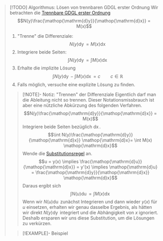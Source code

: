 > [!TODO] Algorithmus: Lösen von trennbaren GDGL erster Ordnung
> Wir betrachten die [Trennbare GDGL erster Ordnung](Trennbare%20GDGL%20erster%20Ordnung.md)
> $$N(y)\frac{\mathop{\mathrm{d}y}}{\mathop{\mathrm{d}x}} = M(x)$$
> 1. "Trenne" die Differenziale:
> $$N(y)\mathop{\mathrm{d}y}= M(x)\mathop{\mathrm{d}x}$$
> 2. Integriere beide Seiten:
> $$\int N(y)\mathop{\mathrm{d}y} = \int M(x)\mathop{\mathrm{d}x}$$
> 3. Erhalte die implizite Lösung
> $$\int N(y)\mathop{\mathrm{d}y} - \int M(x)\mathop{\mathrm{d}x} = c \qquad c\in\mathbb{R}$$
> 4. Falls möglich, versuche eine explizite Lösung zu finden.
> 
> > [!NOTE]- Notiz: "Trennen" der Differenziale
> > Eigentlich darf man die Ableitung nicht so trennen. Dieser Notationsmissbrauch ist aber eine nützliche Abkürzung des folgenden Verfahren.
> > $$N(y)\frac{\mathop{\mathrm{d}y}}{\mathop{\mathrm{d}x}} = M(x)$$
> > Integriere beide Seiten bezüglich $\mathop{\mathrm{d}x}$.
> > $$\int N(y)\frac{\mathop{\mathrm{d}y}}{\mathop{\mathrm{d}x}} \mathop{\mathrm{d}x}= \int M(x) \mathop{\mathrm{d}x}$$
> > Wende die [Substitutionsregel](../../../Integration/Unbestimmte%20Integrale/Integrationsregeln.md) an.
> > $$u = y(x) \implies \frac{\mathop{\mathrm{d}u}}{\mathop{\mathrm{d}x}} = y'(x) \implies \mathop{\mathrm{d}u} = \frac{\mathop{\mathrm{d}y}}{\mathop{\mathrm{d}x}} \mathop{\mathrm{d}x}$$
> > Daraus ergibt sich
> > $$\int N(u)\mathop{\mathrm{d}u} = \int M(x) \mathop{\mathrm{d}x}$$
> > Wenn wir $N(u)\mathop{\mathrm{d}u}$ zunächst Integrieren und dann wieder $y(x)$ für $u$ einsetzen, erhalten wir genau dasselbe Ergebnis, als hätten wir direkt $N(y)\mathop{\mathrm{d}y}$ integriert und die Abhängigkeit von $x$ ignoriert. Deshalb ersparen wir uns diese Substitution, um die Lösungen zu verkürzen.
> 
> > [!EXAMPLE]- Beispiel